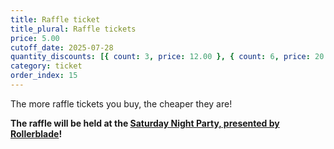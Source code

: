 ```yaml
---
title: Raffle ticket
title_plural: Raffle tickets
price: 5.00
cutoff_date: 2025-07-28
quantity_discounts: [{ count: 3, price: 12.00 }, { count: 6, price: 20.00 }]
category: ticket
order_index: 15
---
```


The more raffle tickets you buy, the cheaper they are!

**The raffle will be held at the [Saturday Night Party, presented by Rollerblade](/schedule/saturday/party-and-raffle/)!**
